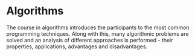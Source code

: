 # Algorithms
The course in algorithms introduces the participants to the most common programming techniques. Along with this, many algorithmic problems are solved and an analysis of different approaches is performed - their properties, applications, advantages and disadvantages.

